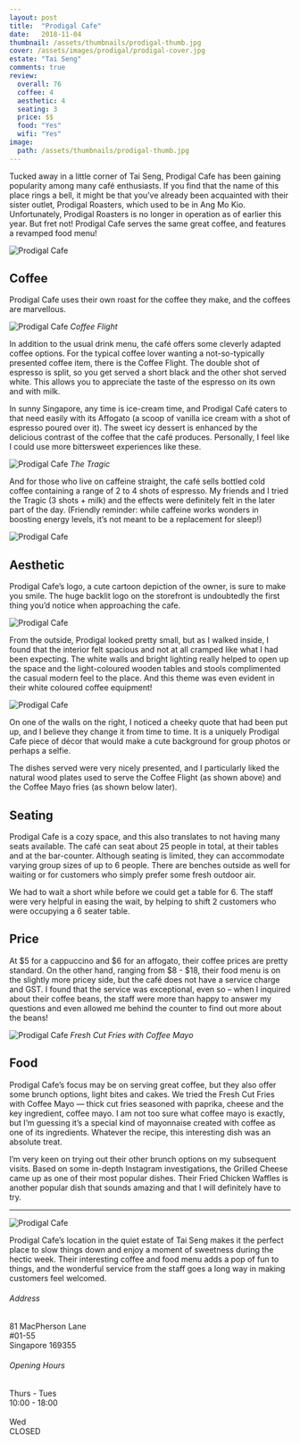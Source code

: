 ```yaml
---
layout: post
title:  "Prodigal Cafe"
date:   2018-11-04
thumbnail: /assets/thumbnails/prodigal-thumb.jpg
cover: /assets/images/prodigal/prodigal-cover.jpg
estate: "Tai Seng"
comments: true
review:
  overall: 76
  coffee: 4
  aesthetic: 4
  seating: 3
  price: $$
  food: "Yes"
  wifi: "Yes"
image:
  path: /assets/thumbnails/prodigal-thumb.jpg
---
```


Tucked away in a little corner of Tai Seng, Prodigal Cafe has been gaining popularity among many café enthusiasts<!--more-->. If you find that the name of this place rings a bell, it might be that you’ve already been acquainted with their sister outlet, Prodigal Roasters, which used to be in Ang Mo Kio. Unfortunately, Prodigal Roasters is no longer in operation as of earlier this year. But fret not! Prodigal Cafe serves the same great coffee, and features a revamped food menu!

![Prodigal Cafe](/assets/images/prodigal/prodigal-1.jpg)

## Coffee
Prodigal Cafe uses their own roast for the coffee they make, and the coffees are marvellous.

![Prodigal Cafe](/assets/images/prodigal/prodigal-2.jpg)
_Coffee Flight_

In addition to the usual drink menu, the café offers some cleverly adapted coffee options. For the typical coffee lover wanting a not-so-typically presented coffee item, there is the Coffee Flight. The double shot of espresso is split, so you get served a short black and the other shot served white. This allows you to appreciate the taste of the espresso on its own and with milk.

In sunny Singapore, any time is ice-cream time, and Prodigal Café caters to that need easily with its Affogato (a scoop of vanilla ice cream with a shot of espresso poured over it). The sweet icy dessert is enhanced by the delicious contrast of the coffee that the café produces. Personally, I feel like I could use more bittersweet experiences like these.

![Prodigal Cafe](/assets/images/prodigal/prodigal-3.jpg)
_The Tragic_

And for those who live on caffeine straight, the café sells bottled cold coffee containing a range of 2 to 4 shots of espresso. My friends and I tried the Tragic (3 shots + milk) and the effects were definitely felt in the later part of the day. (Friendly reminder: while caffeine works wonders in boosting energy levels, it’s not meant to be a replacement for sleep!)

![Prodigal Cafe](/assets/images/prodigal/prodigal-4.jpg)

## Aesthetic
Prodigal Cafe’s logo, a cute cartoon depiction of the owner, is sure to make you smile. The huge backlit logo on the storefront is undoubtedly the first thing you’d notice when approaching the cafe.

![Prodigal Cafe](/assets/images/prodigal/prodigal-5.jpg)

From the outside, Prodigal looked pretty small, but as I walked inside, I found that the interior felt spacious and not at all cramped like what I had been expecting. The white walls and bright lighting really helped to open up the space and the light-coloured wooden tables and stools complimented the casual modern feel to the place. And this theme was even evident in their white coloured coffee equipment!

![Prodigal Cafe](/assets/images/prodigal/prodigal-6.jpg)

On one of the walls on the right, I noticed a cheeky quote that had been put up, and I believe they change it from time to time. It is a uniquely Prodigal Cafe piece of décor that would make a cute background for group photos or perhaps a selfie.

The dishes served were very nicely presented, and I particularly liked the natural wood plates used to serve the Coffee Flight (as shown above) and the Coffee Mayo fries (as shown below later).

## Seating
Prodigal Cafe is a cozy space, and this also translates to not having many seats available. The café can seat about 25 people in total, at their tables and at the bar-counter. Although seating is limited, they can accommodate varying group sizes of up to 6 people. There are benches outside as well for waiting or for customers who simply prefer some fresh outdoor air.

We had to wait a short while before we could get a table for 6. The staff were very helpful in easing the wait, by helping to shift 2 customers who were occupying a 6 seater table.

## Price
At $5 for a cappuccino and $6 for an affogato, their coffee prices are pretty standard. On the other hand, ranging from $8 - $18, their food menu is on the slightly more pricey side, but the café does not have a service charge and GST. I found that the service was exceptional, even so – when I inquired about their coffee beans, the staff were more than happy to answer my questions and even allowed me behind the counter to find out more about the beans!

![Prodigal Cafe](/assets/images/prodigal/prodigal-7.jpg)
_Fresh Cut Fries with Coffee Mayo_

## Food
Prodigal Cafe’s focus may be on serving great coffee, but they also offer some brunch options, light bites and cakes. We tried the Fresh Cut Fries with Coffee Mayo — thick cut fries seasoned with paprika, cheese and the key ingredient, coffee mayo. I am not too sure what coffee mayo is exactly, but I’m guessing it’s a special kind of mayonnaise created with coffee as one of its ingredients. Whatever the recipe, this interesting dish was an absolute treat.

I’m very keen on trying out their other brunch options on my subsequent visits. Based on some in-depth Instagram investigations, the Grilled Cheese came up as one of their most popular dishes. Their Fried Chicken Waffles is another popular dish that sounds amazing and that I will definitely have to try.

<hr class="text-divider">

![Prodigal Cafe](/assets/images/prodigal/prodigal-8.jpg)

Prodigal Cafe’s location in the quiet estate of Tai Seng makes it the perfect place to slow things down and enjoy a moment of sweetness during the hectic week. Their interesting coffee and food menu adds a pop of fun to things, and the wonderful service from the staff goes a long way in making customers feel welcomed.

<div class="info">
  <div class="info__address">
    <h6>Address</h6>
    <p>
      81 MacPherson Lane<!--
      --><br>
      #01-55<!--
      --><br>
      Singapore 169355
    </p>
  </div>
  <div class="info__opening">
    <h6>Opening Hours</h6>
    <p>
      Thurs - Tues
      <br>
      10:00 - 18:00
      <br><br>
      Wed
      <br>
      CLOSED
    </p>
  </div>
</div>
